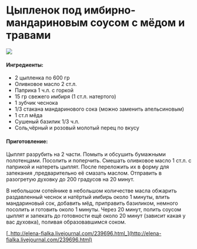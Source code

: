 # Цыпленок под имбирно-мандариновым соусом с мёдом и травами

![](https://s-media-cache-ak0.pinimg.com/564x/be/db/39/bedb39bb87faac4a0d2c0beca7c5bc86.jpg)

#### Ингредиенты:

* 2 цыпленка по 600 гр
* Оливковое масло 2 ст.л.
* Паприка 1 ч.л. с горкой
* 15 гр свежего имбиря \(1 ст.л. натертого\)
* 1 зубчик чеснока
* 1/3 стакана мандаринового сока \(можно заменить апельсиновым\)
* 1 ст.л мёда
* Сушеный базилик 1/3 ч.л.
* Соль,чёрный и розовый молотый перец по вкусу

#### Приготовление:

Цыплят разрубить на 2 части. Помыть и обсушить бумажными полотенцами. Посолить и поперчить. Смешать оливковое масло 1 ст.л. с паприкой и натереть цыплят. После переложить их в форму для запекания ,предварительно её смазать маслом. Отправить в разогретую духовку до 200 градусов на 20 минут.

В небольшом сотейнике в небольшом количестве масла обжарить раздавленный чеснок и натёртый имбирь около 1 минуты, влить мандариновый сок, добавить мёд, приправить базиликом, немного посолить и готовить около 1 минуты. Через 20 минут, полить соусом цыплят и запекать до готовности ещё около 20 минут \(зависит какая у вас духовка\), поливая образовавшимся соком.

[_http://elena-fialka.livejournal.com/239696.html_](http://elena-fialka.livejournal.com/239696.html)

